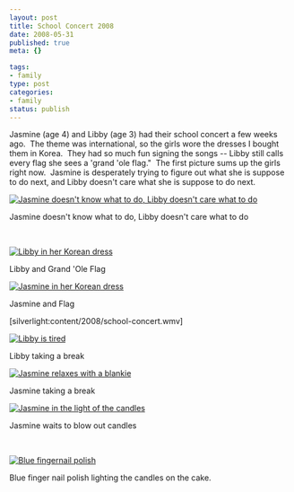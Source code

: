 ```yaml
--- 
layout: post
title: School Concert 2008
date: 2008-05-31
published: true
meta: {}

tags: 
- family
type: post
categories: 
- family
status: publish
---
```



Jasmine (age 4) and Libby (age 3) had their school concert a few weeks ago.  The theme was international, so the girls wore the dresses I bought them in Korea.  They had so much fun signing the songs -- Libby still calls every flag she sees a 'grand 'ole flag."  The first picture sums up the girls right now.  Jasmine is desperately trying to figure out what she is suppose to do next, and Libby doesn't care what she is suppose to do next.

  

[![Jasmine doesn't know what to do, Libby doesn't care what to do](http://media.eick.us/2011/05/2536306443_582ffeb658.jpg)](http://www.flickr.com/photos/19429588@N00/2536306443/ "Jasmine doesn't know what to do, Libby doesn't care what to do")

  

Jasmine doesn't know what to do, Libby doesn't care what to do

  

 

  

[![Libby in her Korean dress](http://media.eick.us/2011/05/2537086460_b47c4b7fac.jpg)](http://www.flickr.com/photos/19429588@N00/2537086460/ "Libby in her Korean dress")

  

Libby and Grand 'Ole Flag

  

[![Jasmine in her Korean dress](http://media.eick.us/2011/05/2537083842_78fd233ed2.jpg)](http://www.flickr.com/photos/19429588@N00/2537083842/ "Jasmine in her Korean dress")

  

Jasmine and Flag
  

[silverlight:content/2008/school-concert.wmv]

  

[![Libby is tired](http://media.eick.us/2011/05/2537079280_844557cf96.jpg)](http://www.flickr.com/photos/19429588@N00/2537079280/ "Libby is tired")

  

Libby taking a break

  

[![Jasmine relaxes with a blankie](http://media.eick.us/2011/05/2536257461_118bc95e1c.jpg)](http://www.flickr.com/photos/19429588@N00/2536257461/ "Jasmine relaxes with a blankie")

  

Jasmine taking a break

  

[![Jasmine in the light of the candles](http://media.eick.us/2011/05/2536319085_58b234d0ab.jpg)](http://www.flickr.com/photos/19429588@N00/2536319085/ "Jasmine in the light of the candles")

  

Jasmine waits to blow out candles

  

 

  

[![Blue fingernail polish](http://media.eick.us/2011/05/2537132438_143b037a2e.jpg)](http://www.flickr.com/photos/19429588@N00/2537132438/ "Blue fingernail polish")

  

Blue finger nail polish lighting the candles on the cake.

